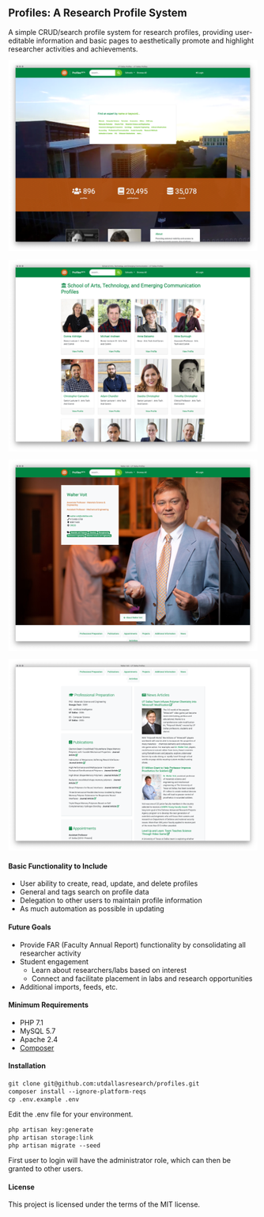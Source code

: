## Profiles: A Research Profile System

A simple CRUD/search profile system for research profiles, providing user-editable information and basic pages to aesthetically promote and highlight researcher activities and achievements.

![Example Screenshot](/public/img/screenshot.png "Example Screenshot")

![Example Index Screenshot](/public/img/screenshot-index.png "Example Index Screenshot")

![Example Profile Screenshot](/public/img/screenshot-banner.png "Example Profile Screenshot")

![Example Information Screenshot](/public/img/screenshot-info.png "Example Information Screenshot")


#### Basic Functionality to Include

* User ability to create, read, update, and delete profiles
* General and tags search on profile data
* Delegation to other users to maintain profile information
* As much automation as possible in updating

#### Future Goals

* Provide FAR (Faculty Annual Report) functionality by consolidating all researcher activity
* Student engagement
	* Learn about researchers/labs based on interest
	* Connect and facilitate placement in labs and research opportunities
* Additional imports, feeds, etc.

#### Minimum Requirements

* PHP 7.1
* MySQL 5.7
* Apache 2.4
* [Composer](https://getcomposer.org/)

#### Installation

```
git clone git@github.com:utdallasresearch/profiles.git
composer install --ignore-platform-reqs
cp .env.example .env
```

Edit the .env file for your environment.

```
php artisan key:generate
php artisan storage:link
php artisan migrate --seed
```

First user to login will have the administrator role, which can then be granted to other users.

#### License
This project is licensed under the terms of the MIT license.